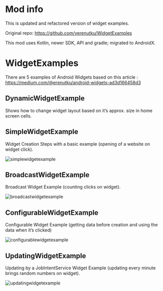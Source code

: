 # Mod info
This is updated and refactored version of widget examples.

Original repo: https://github.com/yerenutku/WidgetExamples

This mod uses Kotlin, newer SDK, API and gradle; migrated to AndroidX.


# WidgetExamples
There are 5 examples of Android Widgets based on this article : https://medium.com/@erenutku/android-widgets-ad3d166458d3


## DynamicWidgetExample
Shows how to change widget layout based on it’s approx. size in home screen cells.


## SimpleWidgetExample 
Widget Creation Steps with a basic example (opening of a website on widget click).

![simplewidgetexample](https://cloud.githubusercontent.com/assets/8283200/21082139/25ac4456-bfe6-11e6-877f-b8733eeb5ebb.gif)


## BroadcastWidgetExample
Broadcast Widget Example (counting clicks on widget).

![broadcastwidgetexample](https://cloud.githubusercontent.com/assets/8283200/21082143/3805ee72-bfe6-11e6-85e0-98b5012ad080.gif)


## ConfigurableWidgetExample
Configurable Widget Example (getting data before creation and using the data when it’s clicked)

![configurablewidgetexample](https://cloud.githubusercontent.com/assets/8283200/21082138/072105bc-bfe6-11e6-948d-87d53cbf32bd.gif)


## UpdatingWidgetExample
Updating by a JobIntentService Widget Example (updating every minute brings random numbers on widget).

![updatingwidgetexample](https://cloud.githubusercontent.com/assets/8283200/21082136/f71606b8-bfe5-11e6-8665-4b22d6b736fc.gif)
